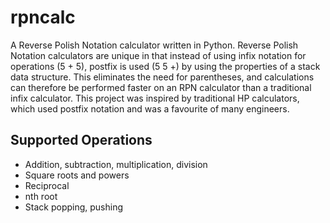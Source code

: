 # rpncalc

A Reverse Polish Notation calculator written in Python. Reverse Polish Notation calculators are unique in that instead of using infix notation for operations (5 + 5), postfix is used (5 5 +) by using the properties of a stack data structure. This eliminates the need for parentheses, and calculations can therefore be performed faster on an RPN calculator than a traditional infix calculator. This project was inspired by traditional HP calculators, which used postfix notation and was a favourite of many engineers.

## Supported Operations

+ Addition, subtraction, multiplication, division
+ Square roots and powers
+ Reciprocal
+ nth root
+ Stack popping, pushing
